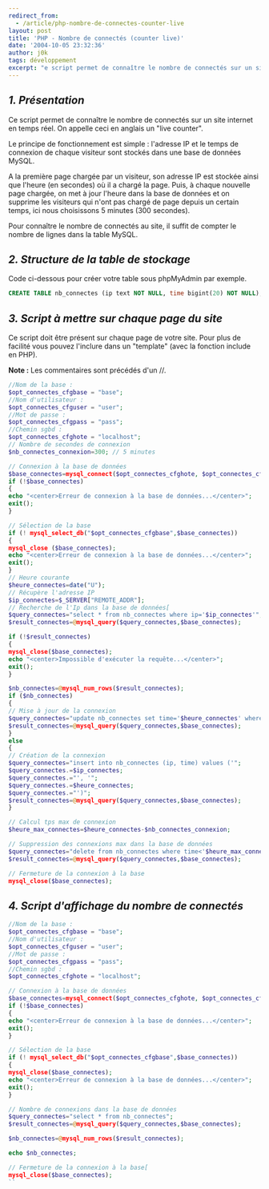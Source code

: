 ```yaml
---
redirect_from:
  - /article/php-nombre-de-connectes-counter-live
layout: post
title: 'PHP - Nombre de connectés (counter live)'
date: '2004-10-05 23:32:36'
author: j0k
tags: développement
excerpt: "e script permet de connaître le nombre de connectés sur un site internet en temps réel. On appelle ceci en anglais un \"live counter\".  \n  Le principe de fonctionnement est simple : l'adresse IP et le temps de connexion de chaque visiteur sont stockés dans une base de données MySQL."
---
```


## _1. Présentation_

Ce script permet de connaître le nombre de connectés sur un site internet en temps réel. On appelle ceci en anglais un "live counter".

  Le principe de fonctionnement est simple : l'adresse IP et le temps de connexion de chaque visiteur sont stockés dans une base de données MySQL.

  A la première page chargée par un visiteur, son adresse IP est stockée ainsi que l'heure (en secondes) où il a chargé la page. Puis, à chaque nouvelle page chargée, on met à jour l'heure dans la base de données et on supprime les visiteurs qui n'ont pas chargé de page depuis un certain temps, ici nous choisissons 5 minutes (300 secondes).

 Pour connaître le nombre de connectés au site, il suffit de compter le nombre de lignes dans la table MySQL.

##  _2. Structure de la table de stockage_

 Code ci-dessous pour créer votre table sous phpMyAdmin par exemple.

```sql
CREATE TABLE nb_connectes (ip text NOT NULL, time bigint(20) NOT NULL);
```

##  _3. Script à mettre sur chaque page du site_

 Ce script doit être présent sur chaque page de votre site. Pour plus de facilité vous pouvez l'inclure dans un "template" (avec la fonction include en PHP).

  **Note :** Les commentaires sont précédés d'un //.

```php
//Nom de la base :
$opt_connectes_cfgbase = "base";
//Nom d'utilisateur :
$opt_connectes_cfguser = "user";
//Mot de passe :
$opt_connectes_cfgpass = "pass";
//Chemin sgbd :
$opt_connectes_cfghote = "localhost";
// Nombre de secondes de connexion
$nb_connectes_connexion=300; // 5 minutes

// Connexion à la base de données
$base_connectes=mysql_connect($opt_connectes_cfghote, $opt_connectes_cfguser,$opt_connectes_cfgpass);
if (!$base_connectes)
{
echo "<center>Erreur de connexion à la base de données...</center>";
exit();
}

// Sélection de la base
if (! mysql_select_db("$opt_connectes_cfgbase",$base_connectes))
{
mysql_close ($base_connectes);
echo "<center>Erreur de connexion à la base de données...</center>";
exit();
}
// Heure courante
$heure_connectes=date("U");
// Récupère l'adresse IP
$ip_connectes=$_SERVER["REMOTE_ADDR"];
// Recherche de l'Ip dans la base de données[
$query_connectes="select * from nb_connectes where ip='$ip_connectes'";
$result_connectes=@mysql_query($query_connectes,$base_connectes);

if (!$result_connectes)
{
mysql_close($base_connectes);
echo "<center>Impossible d'exécuter la requête...</center>";
exit();
}

$nb_connectes=@mysql_num_rows($result_connectes);
if ($nb_connectes)
{
// Mise à jour de la connexion
$query_connectes="update nb_connectes set time='$heure_connectes' where ip='$ip_connectes'";
$result_connectes=@mysql_query($query_connectes,$base_connectes);
}
else
{
// Création de la connexion
$query_connectes="insert into nb_connectes (ip, time) values ('";
$query_connectes.=$ip_connectes;
$query_connectes.="', '";
$query_connectes.=$heure_connectes;
$query_connectes.="')";
$result_connectes=@mysql_query($query_connectes,$base_connectes);
}

// Calcul tps max de connexion
$heure_max_connectes=$heure_connectes-$nb_connectes_connexion;

// Suppression des connexions max dans la base de données
$query_connectes="delete from nb_connectes where time<'$heure_max_connectes'";
$result_connectes=@mysql_query($query_connectes,$base_connectes);

// Fermeture de la connexion à la base
mysql_close($base_connectes);
```

##  _4. Script d'affichage du nombre de connectés_

```php
//Nom de la base :
$opt_connectes_cfgbase = "base";
//Nom d'utilisateur :
$opt_connectes_cfguser = "user";
//Mot de passe :
$opt_connectes_cfgpass = "pass";
//Chemin sgbd :
$opt_connectes_cfghote = "localhost";

// Connexion à la base de données
$base_connectes=mysql_connect($opt_connectes_cfghote, $opt_connectes_cfguser,$opt_connectes_cfgpass);
if (!$base_connectes)
{
echo "<center>Erreur de connexion à la base de données...</center>";
exit();
}

// Sélection de la base
if (! mysql_select_db("$opt_connectes_cfgbase",$base_connectes))
{
mysql_close($base_connectes);
echo "<center>Erreur de connexion à la base de données...</center>";
exit();
}

// Nombre de connexions dans la base de données
$query_connectes="select * from nb_connectes";
$result_connectes=@mysql_query($query_connectes,$base_connectes);

$nb_connectes=@mysql_num_rows($result_connectes);

echo $nb_connectes;

// Fermeture de la connexion à la base[
mysql_close($base_connectes);
``
